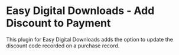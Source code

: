 # Easy Digital Downloads - Add Discount to Payment
This plugin for Easy Digital Downloads adds the option to update the discount code recorded on a purchase record.
